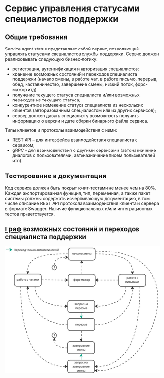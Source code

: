 # Сервис управления статусами специалистов поддержки
## Общие требования

Service agent status представляет собой сервис, позволяющий управлять статусами специалистов службы поддержки.
Сервис должен реализовывать следующую бизнес-логику:
* регистрация, аутентификация и авторизация специалистов;
* хранение возможных состояний и переходов специалиста поддержки (начало смены, в работе чат, в работе письмо, перерыв, обед, наставничество, завершение смены, низкий поток, форс-мажор итд)
* получение текущего статуса специалиста и/или возможных переходов из текущего статуса;
* конкурентное изменение статуса специалиста из нескольких клиентов (авторизованным специалистом или из других сервисов);
* сервер должен давать специалисту возможность получить информацию о версии и дате сборки бинарного файла сервиса.

Типы клиентов и протоколы взаимодействия с ними:
* REST API – для интерфейса взаимодействия специалиста с сервисом;
* gRPC – для взаимодействия с другими сервисами (автоназначение диалогов с пользователями, автоназначение писем пользователей итп).

## Тестирование и документация

Код сервиса должен быть покрыт юнит-тестами не менее чем на 80%. Каждая экспортированная функция, тип, переменная, а также пакет системы должны содержать исчерпывающую документацию, в том числе описание REST API протокола взаимодействия клиента и сервера в формате Swagger. Наличие функциональных и/или интеграционных тестов приветствуется. 

## [Граф](https://miro.com/app/board/uXjVPjwYSlw=/) возможных состояний и переходов специалиста поддержки
![Граф](/images/AgentStatus.jpg)

